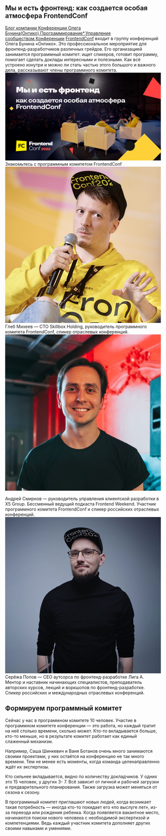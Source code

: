 ## Мы и есть фронтенд: как создается особая атмосфера FrontendConf
[Блог компании Конференции Олега Бунина(Онтико)](https://habr.com/ru/company/oleg-bunin/blog/),[Программирование*](https://habr.com/ru/hub/programming/),[Управление сообществом](https://habr.com/ru/hub/community_management/),[Конференции](https://habr.com/ru/hub/tech_events/)
[FrontendConf](https://frontendconf.ru/) входит в группу конференций Олега Бунина «Онтико». Это профессиональное
мероприятие для фронтенд-разработчиков различных грейдов. Его организацией занимается
программный комитет: ищет спикеров, готовит программу, помогает сделать доклады
интересными и полезными. Как всё устроено изнутри и
можно ли стать частью этого большого и важного дела, рассказывают члены программного комитета.
![image](images/1.png)
Знакомьтесь с программным комитетом FrontendConf
![image2](images/2.jpg)
Глеб Михеев — CTO Skillbox Holding, руководитель программного комитета FrontendConf, спикер 
отраслевых конференций.
![image3](images/3.jpg)

Андрей Смирнов — руководитель управления клиентской разработки в X5 Group. Бессменный
ведущий подкаста Frontend Weekend. Участник программного комитета FrontendConf и спикер
российских отраслевых конференций.
![image4](images/4.jpg)
Серёжа Попов — CEO аутсорса по фронтенд-разработке Лига А. Ментор и наставник начинающих
специалистов, преподаватель авторских курсов, лекций и воркшопов по фронтенд-разработке.
Спикер российских и международных отраслевых конференций.


## Формируем программный комитет

Сейчас у нас в программном комитете 10 человек. Участие в программном комитете конференции 
— это работа, но каждый тратит на неё столько времени, сколько может. Кто-то вкладывается 
больше, кто-то меньше, но в результате комитет работает как единый слаженный механизм. 

Например, Саша Шинкевич и Ваня Ботанов очень много занимаются своими проектами, у них 
остаётся на конференцию не так много времени. Тем не менее есть моменты, когда команда 
целенаправленно ждёт их экспертизы.

Кто сильнее вкладывается, видно по количеству докладчиков. У одних это 15 человек, у других 3-
7. Всё зависит от личной и рабочей загрузки и предварительного планирования. Также загрузка 
может меняться от сезона к сезону.

В программный комитет приглашают новых людей, когда возникает такая потребность — иногда 
кто-то покидает его «по выслуге лет», из-за переезда или рождения ребенка. Когда появляется
вакантное место,  начинаются поиски нового человека с необходимой экспертизой и 
компетенциями. Ведь каждый участник комитета дополняет других своими навыками и умениями.
